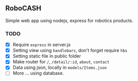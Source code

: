 ## RoboCASH

Simple web app using nodejs, express for robotics products.

### TODO

- [x] Require `express` in server.js
- [x] Setting view using `handlebars`, don't forget require `hbs`
- [x] Setting static file in public folder
- [x] Make router for `/`, `/detail/:id`, `about`, `contact`
- [x] Data using json, locally in `models/Items.json`
- [ ] More ... using database.
